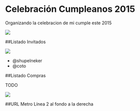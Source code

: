 # Celebración Cumpleanos 2015

Organizando la celebracion de mi cumple este 2015

![](http://media0.giphy.com/media/XtSc79vAdVN1S/200.gif)

##Listado Invitados

![](http://media1.giphy.com/media/zSY4lIKwfGiU8/200.gif)

- @shupelneker
- @coto

##Listado Compras

TODO

![](http://media.giphy.com/media/10SIw3foOfRugw/giphy.gif)

##URL
Metro Línea 2 al fondo a la derecha
